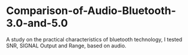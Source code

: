 # Comparison-of-Audio-Bluetooth-3.0-and-5.0
A study on the practical characteristics of bluetooth technology, I tested SNR, SIGNAL Output and Range, based on audio.
